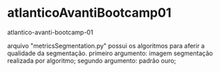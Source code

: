 # atlanticoAvantiBootcamp01
atlantico-avanti-bootcamp-01

arquivo "metricsSegmentation.py" possui os algoritmos para aferir a qualidade da segmentação.
primeiro argumento: imagem segmentação realizada por algoritmo;
segundo argumento: padrão ouro;
